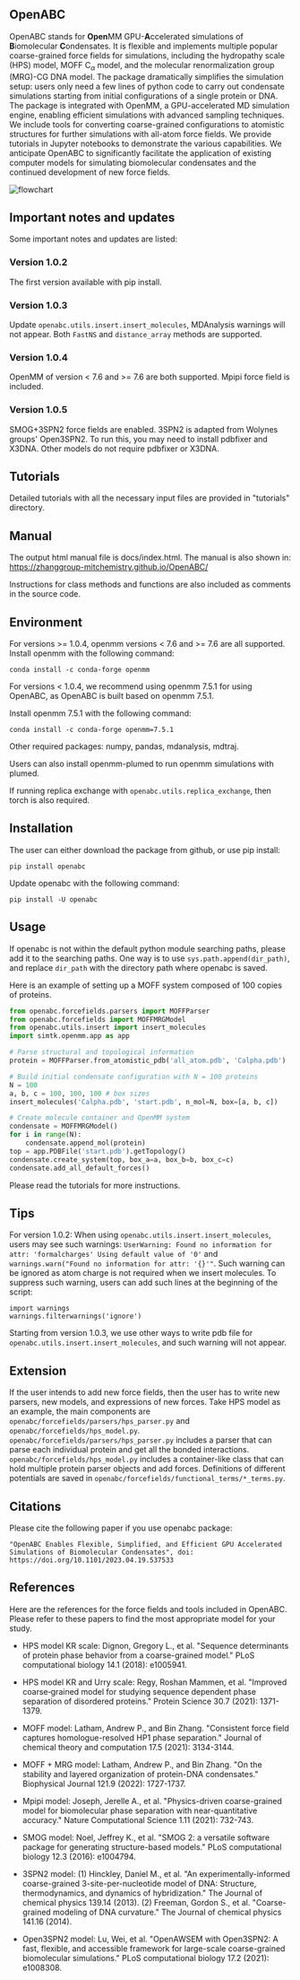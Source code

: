 ## OpenABC

OpenABC stands for **Open**MM GPU-**A**ccelerated simulations of **B**iomolecular **C**ondensates. It is flexible and implements multiple popular coarse-grained force fields for simulations, including the hydropathy scale (HPS) model, MOFF C<sub>$\alpha$</sub> model, and the molecular renormalization group (MRG)-CG DNA model. The package dramatically simplifies the simulation setup: users only need a few lines of python code to carry out condensate simulations starting from initial configurations of a single protein or DNA. The package is integrated with OpenMM, a GPU-accelerated MD simulation engine, enabling efficient simulations with advanced sampling techniques. We include tools for converting coarse-grained configurations to atomistic structures for further simulations with all-atom force fields. We provide tutorials in Jupyter notebooks to demonstrate the various capabilities. We anticipate OpenABC to significantly facilitate the application of existing computer models for simulating biomolecular condensates and the continued development of new force fields.

![flowchart](https://github.com/ZhangGroup-MITChemistry/OpenABC/blob/main/image/flowchart.png?raw=true)

## Important notes and updates

Some important notes and updates are listed: 

### Version 1.0.2

The first version available with pip install. 

### Version 1.0.3 

Update `openabc.utils.insert.insert_molecules`, MDAnalysis warnings will not appear. Both `FastNS` and `distance_array` methods are supported. 

### Version 1.0.4

OpenMM of version < 7.6 and >= 7.6 are both supported. Mpipi force field is included. 

### Version 1.0.5 

SMOG+3SPN2 force fields are enabled. 3SPN2 is adapted from Wolynes groups' Open3SPN2. To run this, you may need to install pdbfixer and X3DNA. Other models do not require pdbfixer or X3DNA.

## Tutorials

Detailed tutorials with all the necessary input files are provided in "tutorials" directory. 


## Manual

The output html manual file is docs/index.html. The manual is also shown in: <https://zhanggroup-mitchemistry.github.io/OpenABC/>

Instructions for class methods and functions are also included as comments in the source code. 


## Environment

For versions >= 1.0.4, openmm versions < 7.6 and >= 7.6 are all supported. Install openmm with the following command: 

```
conda install -c conda-forge openmm
```

For versions < 1.0.4, we recommend using openmm 7.5.1 for using OpenABC, as OpenABC is built based on openmm 7.5.1. 

Install openmm 7.5.1 with the following command: 

```
conda install -c conda-forge openmm=7.5.1
```

Other required packages: numpy, pandas, mdanalysis, mdtraj. 

Users can also install openmm-plumed to run openmm simulations with plumed. 

If running replica exchange with `openabc.utils.replica_exchange`, then torch is also required. 


## Installation

The user can either download the package from github, or use pip install:

```
pip install openabc
```

Update openabc with the following command: 

```
pip install -U openabc
```


## Usage

If openabc is not within the default python module searching paths, please add it to the searching paths. One way is to use `sys.path.append(dir_path)`, and replace `dir_path` with the directory path where openabc is saved. 

Here is an example of setting up a MOFF system composed of 100 copies of proteins. 

```python
from openabc.forcefields.parsers import MOFFParser
from openabc.forcefields import MOFFMRGModel
from openabc.utils.insert import insert_molecules
import simtk.openmm.app as app

# Parse structural and topological information
protein = MOFFParser.from_atomistic_pdb('all_atom.pdb', 'Calpha.pdb')

# Build initial condensate configuration with N = 100 proteins
N = 100
a, b, c = 100, 100, 100 # box sizes
insert_molecules('Calpha.pdb', 'start.pdb', n_mol=N, box=[a, b, c])

# Create molecule container and OpenMM system
condensate = MOFFMRGModel()
for i in range(N):
    condensate.append_mol(protein)
top = app.PDBFile('start.pdb').getTopology()
condensate.create_system(top, box_a=a, box_b=b, box_c=c)
condensate.add_all_default_forces()

```

Please read the tutorials for more instructions. 


## Tips

For version 1.0.2: When using `openabc.utils.insert.insert_molecules`, users may see such warnings: `UserWarning: Found no information for attr: 'formalcharges' Using default value of '0'` and `warnings.warn("Found no information for attr: '{}'"`. Such warning can be ignored as atom charge is not required when we insert molecules. To suppress such warning, users can add such lines at the beginning of the script:

```
import warnings
warnings.filterwarnings('ignore')
```

Starting from version 1.0.3, we use other ways to write pdb file for `openabc.utils.insert.insert_molecules`, and such warning will not appear. 


## Extension

If the user intends to add new force fields, then the user has to write new parsers, new models, and expressions of new forces. Take HPS model as an example, the main components are `openabc/forcefields/parsers/hps_parser.py` and `openabc/forcefields/hps_model.py`. `openabc/forcefields/parsers/hps_parser.py` includes a parser that can parse each individual protein and get all the bonded interactions. `openabc/forcefields/hps_model.py` includes a container-like class that can hold multiple protein parser objects and add forces. Definitions of different potentials are saved in `openabc/forcefields/functional_terms/*_terms.py`. 


## Citations

Please cite the following paper if you use openabc package: 

    "OpenABC Enables Flexible, Simplified, and Efficient GPU Accelerated Simulations of Biomolecular Condensates", doi: https://doi.org/10.1101/2023.04.19.537533


## References

Here are the references for the force fields and tools included in OpenABC. Please refer to these papers to find the most appropriate model for your study. 

- HPS model KR scale: Dignon, Gregory L., et al. "Sequence determinants of protein phase behavior from a coarse-grained model." PLoS computational biology 14.1 (2018): e1005941.

- HPS model KR and Urry scale: Regy, Roshan Mammen, et al. "Improved coarse‐grained model for studying sequence dependent phase separation of disordered proteins." Protein Science 30.7 (2021): 1371-1379.

- MOFF model: Latham, Andrew P., and Bin Zhang. "Consistent force field captures homologue-resolved HP1 phase separation." Journal of chemical theory and computation 17.5 (2021): 3134-3144.

- MOFF + MRG model: Latham, Andrew P., and Bin Zhang. "On the stability and layered organization of protein-DNA condensates." Biophysical Journal 121.9 (2022): 1727-1737. 

- Mpipi model: Joseph, Jerelle A., et al. "Physics-driven coarse-grained model for biomolecular phase separation with near-quantitative accuracy." Nature Computational Science 1.11 (2021): 732-743. 

- SMOG model: Noel, Jeffrey K., et al. "SMOG 2: a versatile software package for generating structure-based models." PLoS computational biology 12.3 (2016): e1004794.

- 3SPN2 model: (1) Hinckley, Daniel M., et al. "An experimentally-informed coarse-grained 3-site-per-nucleotide model of DNA: Structure, thermodynamics, and dynamics of hybridization." The Journal of chemical physics 139.14 (2013). (2) Freeman, Gordon S., et al. "Coarse-grained modeling of DNA curvature." The Journal of chemical physics 141.16 (2014).

- Open3SPN2 model: Lu, Wei, et al. "OpenAWSEM with Open3SPN2: A fast, flexible, and accessible framework for large-scale coarse-grained biomolecular simulations." PLoS computational biology 17.2 (2021): e1008308.




